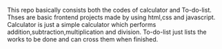 This repo basically consists both  the codes of calculator and To-do-list. Thses are basic frontend projects made by using html,css and javascript.
Calculator is just a simple calculator which performs addition,subtraction,multiplication and division.
To-do-list just lists the works to be done and can cross them when finished.
